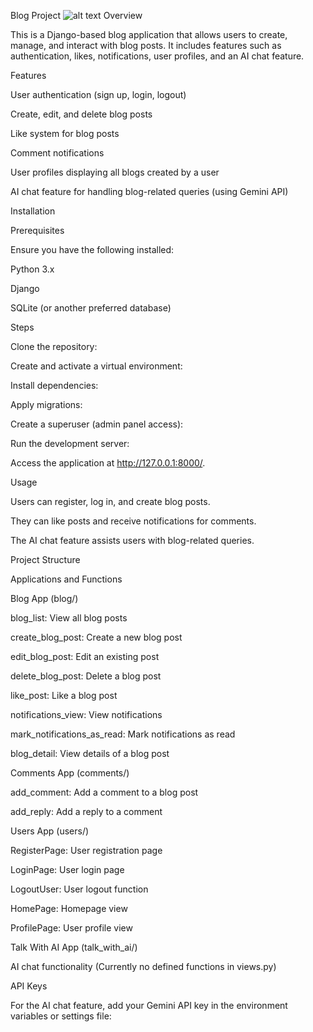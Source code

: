 Blog Project
![alt text](sss.jpg)
Overview

This is a Django-based blog application that allows users to create, manage, and interact with blog posts. It includes features such as authentication, likes, notifications, user profiles, and an AI chat feature.

Features

User authentication (sign up, login, logout)

Create, edit, and delete blog posts

Like system for blog posts

Comment notifications

User profiles displaying all blogs created by a user

AI chat feature for handling blog-related queries (using Gemini API)

Installation

Prerequisites

Ensure you have the following installed:

Python 3.x

Django

SQLite (or another preferred database)

Steps

Clone the repository:

Create and activate a virtual environment:

Install dependencies:

Apply migrations:

Create a superuser (admin panel access):

Run the development server:

Access the application at http://127.0.0.1:8000/.

Usage

Users can register, log in, and create blog posts.

They can like posts and receive notifications for comments.

The AI chat feature assists users with blog-related queries.

Project Structure

Applications and Functions

Blog App (blog/)

blog_list: View all blog posts

create_blog_post: Create a new blog post

edit_blog_post: Edit an existing post

delete_blog_post: Delete a blog post

like_post: Like a blog post

notifications_view: View notifications

mark_notifications_as_read: Mark notifications as read

blog_detail: View details of a blog post

Comments App (comments/)

add_comment: Add a comment to a blog post

add_reply: Add a reply to a comment

Users App (users/)

RegisterPage: User registration page

LoginPage: User login page

LogoutUser: User logout function

HomePage: Homepage view

ProfilePage: User profile view

Talk With AI App (talk_with_ai/)

AI chat functionality (Currently no defined functions in views.py)

API Keys

For the AI chat feature, add your Gemini API key in the environment variables or settings file: